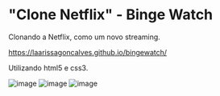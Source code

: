 # "Clone Netflix" - Binge Watch

Clonando a Netflix, como um novo streaming. 

https://laarissagoncalves.github.io/bingewatch/

Utilizando html5 e css3.



![image](https://user-images.githubusercontent.com/86576676/136897390-bc128b83-d847-4117-a4e7-9b060101ab73.png)
![image](https://user-images.githubusercontent.com/86576676/136897424-9c395824-5ed2-46c0-b78b-3eb642c43f7b.png)
![image](https://user-images.githubusercontent.com/86576676/136897482-9ccafbeb-754c-446a-a024-3d78feb426bc.png)

